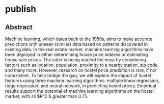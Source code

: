 # publish
## Abstract
Machine learning, which dates back to the 1950s, aims to make accurate predictions with unseen (similar) data based on patterns discovered in existing data. In the real estate market, machine learning algorithms have been deployed in either determining house price indexes or estimating house sale prices. The latter is being studied the most by considering factors such as location, population, proximity to a nearby station, zip code, and many more. However, research on hostel price prediction is rare, if not nonexistent. To help bridge the gap, we will explore the impact of hostel features using three machine learning algorithms: multiple linear regression, ridge regression, and neural network, in predicting hostel prices. Empirical results support the potential of machine learning algorithms on the hostel market, with all $R^2 $ greater than 0.75.
